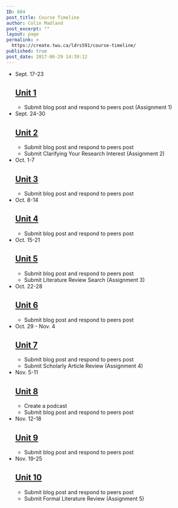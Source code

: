 ```yaml
---
ID: 604
post_title: Course Timeline
author: Colin Madland
post_excerpt: ""
layout: page
permalink: >
  https://create.twu.ca/ldrs591/course-timeline/
published: true
post_date: 2017-06-29 14:39:12
---
```

<!--themify_builder_static--><ul> <li id="timeline-0">
 Sept. 17-23 
 
 <h2><a href="https://create.twu.ca/ldrs591#Unit_1">Unit 1</a></h2> <ul> <li>Submit blog post and respond to peers post (Assignment 1)</li> </ul> 
 </li>
 <li id="timeline-1">
 Sept. 24-30 
 
 <h2><a href="https://create.twu.ca/ldrs591#Unit_2">Unit 2</a></h2> <ul> <li>Submit blog post and respond to peers post</li> <li>Submit Clarifying Your Research Interest (Assignment 2)</li> </ul> 
 </li>
 <li id="timeline-2">
 Oct. 1-7 
 
 <h2><a href="https://create.twu.ca/ldrs591#Unit_3">Unit 3</a></h2> <ul> <li>Submit blog post and respond to peers post</li> </ul> 
 </li>
 <li id="timeline-3">
 Oct. 8-14 
 
 <h2><a href="https://create.twu.ca/ldrs591#Unit_4">Unit 4</a></h2> <ul> <li>Submit blog post and respond to peers post</li> </ul> 
 </li>
 <li id="timeline-4">
 Oct. 15-21 
 
 <h2><a href="https://create.twu.ca/ldrs591#Unit_5">Unit 5</a></h2> <ul> <li>Submit blog post and respond to peers post</li> <li>Submit Literature Review Search (Assignment 3)</li> </ul> 
 </li>
 <li id="timeline-5">
 Oct. 22-28 
 
 <h2><a href="https://create.twu.ca/ldrs591#Unit_6">Unit 6</a></h2> <ul> <li>Submit blog post and respond to peers post</li> </ul> 
 </li>
 <li id="timeline-6">
 Oct. 29 - Nov. 4 
 
 <h2><a href="https://create.twu.ca/ldrs591#Unit_7">Unit 7</a></h2> <ul> <li>Submit blog post and respond to peers post</li> <li>Submit Scholarly Article Review (Assignment 4)</li> </ul> 
 </li>
 <li id="timeline-7">
 Nov. 5-11 
 
 <h2><a href="https://create.twu.ca/ldrs591#Unit_8">Unit 8</a></h2> <ul> <li>Create a podcast</li> <li>Submit blog post and respond to peers post</li> </ul> 
 </li>
 <li id="timeline-8">
 Nov. 12-18 
 
 <h2><a href="https://create.twu.ca/ldrs591#Unit_9">Unit 9</a></h2> <ul> <li>Submit blog post and respond to peers post</li> </ul> 
 </li>
 <li id="timeline-9">
 Nov. 19-25 
 
 <h2><a href="https://create.twu.ca/ldrs591#Unit_10">Unit 10</a></h2> <ul> <li>Submit blog post and respond to peers post</li> <li>Submit Formal Literature Review (Assignment 5)</li> </ul> 
 </li>
 </ul><!--/themify_builder_static-->